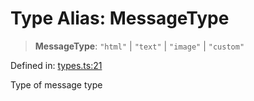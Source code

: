 # Type Alias: MessageType

> **MessageType**: `"html"` \| `"text"` \| `"image"` \| `"custom"`

Defined in: [types.ts:21](https://github.com/GeoDaCenter/openassistant/blob/d3d47c677c43fcc70dca2b232c88b920fa91a250/packages/core/src/types.ts#L21)

Type of message type
